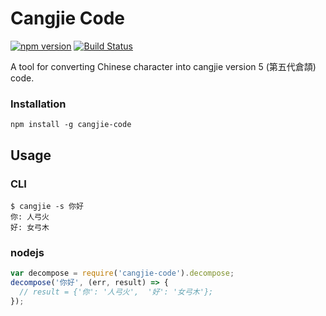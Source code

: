 # Cangjie Code

[![npm version](https://badge.fury.io/js/cangjie-code.svg)](https://badge.fury.io/js/cangjie-code)
[![Build Status](https://travis-ci.org/geniusgordon/cangjie-code.svg?branch=master)](https://travis-ci.org/geniusgordon/cangjie-code)

A tool for converting Chinese character into cangjie version 5 (第五代倉頡) code.

### Installation

    npm install -g cangjie-code

## Usage

### CLI

```
$ cangjie -s 你好
你: 人弓火
好: 女弓木
```

### nodejs

```js
var decompose = require('cangjie-code').decompose;
decompose('你好', (err, result) => {
  // result = {'你': '人弓火',  '好': '女弓木'};
});
```

